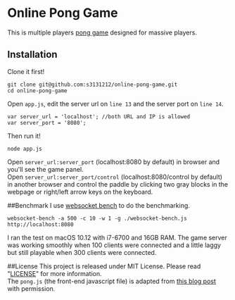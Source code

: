 # Online Pong Game
This is multiple players [pong game](https://en.wikipedia.org/wiki/Pong) designed for massive players.

## Installation

Clone it first!  
```
git clone git@github.com:s3131212/online-pong-game.git
cd online-pong-game  
```

Open `app.js`, edit the server url on `line 13` and the server port on `line 14`.  
```
var server_url = 'localhost'; //both URL and IP is allowed
var server_port = '8080';
```

Then run it!  
```
node app.js
```

Open `server_url:server_port` (localhost:8080 by default) in browser and you'll see the game panel.  
Open `server_url:server_port/control` (localhost:8080/control by default) in another browser and control the paddle by clicking two gray blocks in the webpage or right/left arrow keys on the keyboard.

##Benchmark
I use [websocket bench](https://github.com/M6Web/websocket-bench) to do the benchmarking.  
```
websocket-bench -a 500 -c 10 -w 1 -g ./websocket-bench.js http://localhost:8080
```

I ran the test on macOS 10.12 with i7-6700 and 16GB RAM. The game server was working smoothly when 100 clients were connected and a little laggy but still playable when 300 clients were connected.

##License
This project is released under MIT License. Please read "[LICENSE](LICENSE)" for more information.  
The `pong.js` (the front-end javascript file) is adapted from [this blog post](https://robots.thoughtbot.com/pong-clone-in-javascript) with permission.
